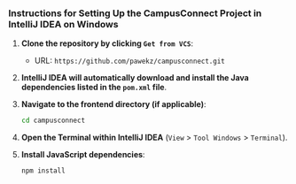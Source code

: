 ### Instructions for Setting Up the CampusConnect Project in IntelliJ IDEA on Windows

1. **Clone the repository by clicking `Get from VCS`**:
    - URL: `https://github.com/pawekz/campusconnect.git`

2. **IntelliJ IDEA will automatically download and install the Java dependencies listed in the `pom.xml` file**.

3. **Navigate to the frontend directory (if applicable)**:
    ```sh
    cd campusconnect
    ```

4. **Open the Terminal within IntelliJ IDEA** (`View` > `Tool Windows` > `Terminal`).

5. **Install JavaScript dependencies**:
    ```sh
    npm install
    ```
